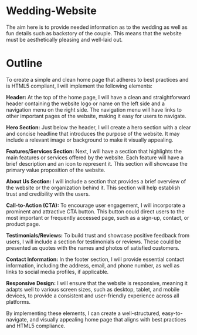 # Wedding-Website
The aim here is to provide needed information as to the wedding as well as fun details such as backstory of the couple. This means that the website must be aesthetically pleasing and well-laid out.

# Outline
To create a simple and clean home page that adheres to best practices and is HTML5 compliant, I will implement the following elements:

**Header:** At the top of the home page, I will have a clean and straightforward header containing the website logo or name on the left side and a navigation menu on the right side. The navigation menu will have links to other important pages of the website, making it easy for users to navigate.

**Hero Section:** Just below the header, I will create a hero section with a clear and concise headline that introduces the purpose of the website. It may include a relevant image or background to make it visually appealing.

**Features/Services Section:** Next, I will have a section that highlights the main features or services offered by the website. Each feature will have a brief description and an icon to represent it. This section will showcase the primary value proposition of the website.

**About Us Section:** I will include a section that provides a brief overview of the website or the organization behind it. This section will help establish trust and credibility with the users.

**Call-to-Action (CTA):** To encourage user engagement, I will incorporate a prominent and attractive CTA button. This button could direct users to the most important or frequently accessed page, such as a sign-up, contact, or product page.

**Testimonials/Reviews:** To build trust and showcase positive feedback from users, I will include a section for testimonials or reviews. These could be presented as quotes with the names and photos of satisfied customers.

**Contact Information:** In the footer section, I will provide essential contact information, including the address, email, and phone number, as well as links to social media profiles, if applicable.

**Responsive Design:** I will ensure that the website is responsive, meaning it adapts well to various screen sizes, such as desktop, tablet, and mobile devices, to provide a consistent and user-friendly experience across all platforms.

By implementing these elements, I can create a well-structured, easy-to-navigate, and visually appealing home page that aligns with best practices and HTML5 compliance.
